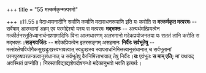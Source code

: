 +++
title = "55 मत्कर्मकृन्मत्परमो"

+++
॥11.55॥ वेदाध्ययनादीनि सर्वाणि कर्माणि मदाराधनरूपाणि इति यः करोति स
**मत्कर्मकृत मत्परमः** -- सर्वेषाम् आरम्भाणां अहम् एव परमोद्देश्यो यस्य
स मत्परमः **मद्भक्तः** -- अत्यर्थमत्प्रियत्वेन
मत्कीर्तनस्तुतिध्यानार्चनप्रणामादिभिः विना आत्मधारणम् अलभमानो
मदेकप्रयोजनतया यः सततं तानि करोति स मद्भक्तः।**सङ्गवर्जितः** --
मदेकप्रियत्वेन इतरसङ्गम् असहमानः **निर्वैरः सर्वभूतेषु** --
मत्संश्लेषवियोगैकसुखदुःखस्वभावत्वात् स्वदुःखस्य
स्वापराधनिमित्तत्वानुसंधानात् च सर्वभूतानां
परमपुरुषपरतन्त्रत्वानुसंधानात् च सर्वभूतेषु वैरनिमित्ताभावात् तेषु
निर्वैरः।**यः** एवंभूतः **स माम् एति;** मां यथावद् अवस्थितं प्राप्नोति।
निरस्ताविद्याद्यशेषदोषगन्धो मदेकानुभवो भवति इत्यर्थः।
